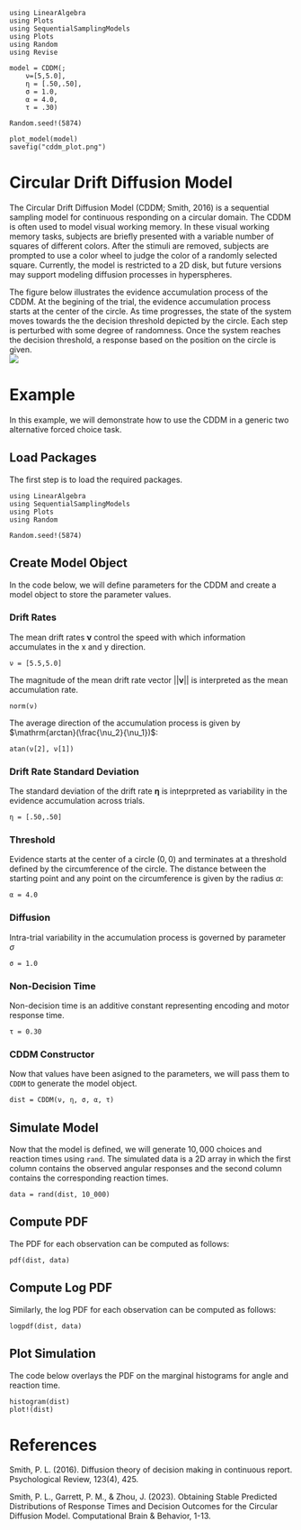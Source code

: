 ```@setup CDDM
using LinearAlgebra
using Plots
using SequentialSamplingModels
using Plots 
using Random
using Revise

model = CDDM(;
    ν=[5,5.0],
    η = [.50,.50],
    σ = 1.0,
    α = 4.0,
    τ = .30)

Random.seed!(5874)

plot_model(model)
savefig("cddm_plot.png")
```
# Circular Drift Diffusion Model

The Circular Drift Diffusion Model (CDDM; Smith, 2016) is a sequential sampling model for continuous responding on a circular domain. The CDDM is often used to model visual working memory. In these visual working memory tasks, subjects are briefly presented with a variable number of squares of different colors. After the stimuli are removed, subjects are prompted to use a color wheel to judge the color of a randomly selected square. Currently, the model is restricted to a 2D disk, but future versions may support modeling diffusion processes in hyperspheres. 

The figure below illustrates the evidence accumulation process of the CDDM. At the begining of the trial, the evidence accumulation process starts at the center of the circle. As time progresses, the state of the system moves towards the the decision threshold depicted by the circle. Each step is perturbed with some degree of randomness. Once the system reaches the decision threshold, a response based on the position on the circle is given.  
![](cddm_plot.png)

# Example
In this example, we will demonstrate how to use the CDDM in a generic two alternative forced choice task. 

## Load Packages
The first step is to load the required packages.

```@example CDDM
using LinearAlgebra
using SequentialSamplingModels
using Plots 
using Random

Random.seed!(5874)
```
## Create Model Object
In the code below, we will define parameters for the CDDM and create a model object to store the parameter values. 

### Drift Rates

The mean drift rates $\boldsymbol{\nu}$ control the speed with which information accumulates in the x and y direction.

```@example CDDM
ν = [5.5,5.0]
```
The magnitude of the mean drift rate vector $||\boldsymbol{\nu}||$ is interpreted as the mean accumulation rate.

```@example CDDM
norm(ν)
```
The average direction of the accumulation process is given by $\mathrm{arctan}(\frac{\nu_2}{\nu_1})$:
```@example CDDM
atan(ν[2], ν[1])
```

### Drift Rate Standard Deviation

The standard deviation of the drift rate $\boldsymbol{\eta}$ is inteprpreted as variability in the evidence accumulation across trials. 

```@example CDDM 
η = [.50,.50]
```
### Threshold

Evidence starts at the center of a circle $(0,0)$ and terminates at a threshold defined by the circumference of the circle. The distance between the starting point and any point on the circumference is given by the radius $\alpha$:
```@example CDDM 
α = 4.0
```
### Diffusion

Intra-trial variability in the accumulation process is governed by parameter $\sigma$
```@example CDDM 
σ = 1.0
```

### Non-Decision Time

Non-decision time is an additive constant representing encoding and motor response time. 
```@example CDDM 
τ = 0.30
```
### CDDM Constructor 

Now that values have been asigned to the parameters, we will pass them to `CDDM` to generate the model object.

```@example CDDM 
dist = CDDM(ν, η, σ, α, τ)
```
## Simulate Model

Now that the model is defined, we will generate $10,000$ choices and reaction times using `rand`. 
The simulated data is a 2D array in which the first column contains the observed angular responses and the second column contains the corresponding reaction times.
 ```@example CDDM 
 data = rand(dist, 10_000)
```
## Compute PDF
The PDF for each observation can be computed as follows:
 ```@example CDDM 
pdf(dist, data)
```

## Compute Log PDF
Similarly, the log PDF for each observation can be computed as follows:

 ```@example CDDM 
logpdf(dist, data)
```

## Plot Simulation
The code below overlays the PDF on the marginal histograms for angle and reaction time.
 ```@example CDDM 
histogram(dist)
plot!(dist)
```
# References

Smith, P. L. (2016). Diffusion theory of decision making in continuous report. Psychological Review, 123(4), 425.

Smith, P. L., Garrett, P. M., & Zhou, J. (2023). Obtaining Stable Predicted Distributions of Response Times and Decision Outcomes for the Circular Diffusion Model. 
Computational Brain & Behavior, 1-13.